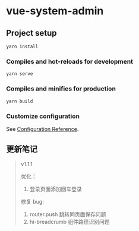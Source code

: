 # vue-system-admin

## Project setup

```
yarn install
```

### Compiles and hot-reloads for development

```
yarn serve
```

### Compiles and minifies for production

```
yarn build
```

### Customize configuration

See [Configuration Reference](https://cli.vuejs.org/config/).

## 更新笔记

> v1.1.1
>
> 优化：
>
> 1. 登录页面添加回车登录
>
> 修复 bug:
>
> 1. router.push 跳转同页面保存问题
> 1. hi-breadcrumb 组件路径识别问题
